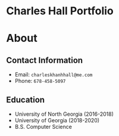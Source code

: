 # Charles Hall Portfolio

# About

## Contact Information
* Email: `charleskhanhhall@me.com`
* Phone: `678-458-5097`

## Education
* University of North Georgia (2016-2018)
* University of Georgia (2018-2020)
* B.S. Computer Science

